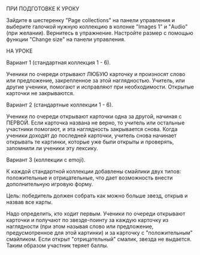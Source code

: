 ПРИ ПОДГОТОВКЕ К УРОКУ

Зайдите в шестеренку "Page collections" на панели управления и выберите галочкой нужную коллекцию в колонке "Images 1" и "Audio" (при желании). Вернитесь в упражнение. Настройте размер с помощью функции "Change size" на панели управления.

НА УРОКЕ

Вариант 1 (стандартная коллекция 1 - 6).

Ученики по очереди отрывают ЛЮБУЮ карточку и произносят слово или предложение, закрепленное за этой наглядностью. Учитель, или другие ученики, помогают и исправляют при необходимости. Открытые карточки не закрываются.

Вариант 2 (стандартные коллекции 1 - 6).

Ученики по очереди открывают карточки одна за другой, начиная с ПЕРВОЙ. Если карточка названа не верно, то учитель или остальные участники помогают, и эта наглядность закрывается снова. Когда ученики доходят до последней карточки, учитель снова начинает открывать те картинки, которые уже были открыты и проверять, запомнили ли ученики эту лексику.

Вариант 3 (коллекции с emoji).

К каждой стандартной коллекции добавлены смайлики двух типов: положительные и отрицательные, что дает возможность внести дополнительную игровую форму.

Цель: победитель должен собрать как можно больше звезд, открыв и назвав все карты.

Надо определить, кто ходит первым. Ученики по очереди открывают карточки и получают по звезде-поинту за каждую карточку из наглядности (при этом называя слово или предложение, предусмотренное для этой картинки) и за карточку с "положительным" смайликом. Если открыт "отрицательный" смалик, звезда не выдается. Таким образом участник теряет баллы. 
